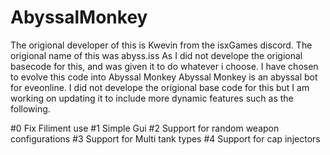 # AbyssalMonkey
The origional developer of this is Kwevin from the isxGames discord. The origional name of this was abyss.iss
As I did not develope the origional basecode for this, and was given it to do whatever i choose. I have chosen to evolve this code into Abyssal Monkey
Abyssal Monkey is an abyssal bot for eveonline. I did not develope the origional base code for this but I am working on updating it to include more dynamic features such as the following.

#0 Fix Filiment use
#1 Simple Gui
#2 Support for random weapon configurations
#3 Support for Multi tank types
#4 Support for cap injectors

